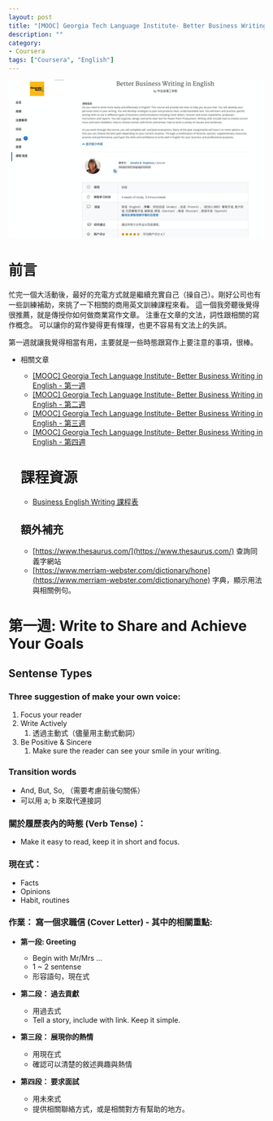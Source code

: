 ```yaml
---
layout: post
title: "[MOOC] Georgia Tech Language Institute- Better Business Writing in English - 第一週"
description: ""
category: 
- Coursera
tags: ["Coursera", "English"]
---
```


![image-20220128163717165](../images/2021/image-20220128163717165.png)

# 前言

忙完一個大活動後，最好的充電方式就是繼續充實自己（操自己）。剛好公司也有一些訓練補助，來挑了一下相關的商用英文訓練課程來看。 這一個我旁聽後覺得很推薦，就是傳授你如何做商業寫作文章。 注重在文章的文法，詞性跟相關的寫作概念。 可以讓你的寫作變得更有條理，也更不容易有文法上的失誤。

第一週就讓我覺得相當有用，主要就是一些時態跟寫作上要注意的事項，很棒。

- 相關文章

  - [[MOOC] Georgia Tech Language Institute- Better Business Writing in English - 第一週](https://www.evanlin.com/moocs-eng-writing-1/)
  - [[MOOC] Georgia Tech Language Institute- Better Business Writing in English - 第二週](https://www.evanlin.com/moocs-eng-writing-2/)
  - [[MOOC] Georgia Tech Language Institute- Better Business Writing in English - 第三週](https://www.evanlin.com/moocs-eng-writing-3/)
  - [[MOOC] Georgia Tech Language Institute- Better Business Writing in English - 第四週](https://www.evanlin.com/moocs-eng-writing-4/)

  # 課程資源

  - [Business English Writing 課程表](https://www.coursera.org/learn/business-writing-english/home/info)

  ## 額外補充

  - [https://www.thesaurus.com/](https://www.thesaurus.com/)  查詢同義字網站
  - [https://www.merriam-webster.com/dictionary/hone](https://www.merriam-webster.com/dictionary/hone) 字典，顯示用法與相關例句。

# 第一週: Write to Share and Achieve Your Goals

## Sentense Types

### Three suggestion of make your own voice:

1. Focus your reader
2. Write Actively 
   1. 透過主動式（儘量用主動式動詞）
3. Be Positive & Sincere 
   1. Make sure the reader can see your smile in your writing.

### Transition words

- And, But, So,  （需要考慮前後句關係）
- 可以用 a; b 來取代連接詞

### 關於履歷表內的時態 (Verb Tense)：

- Make it easy to read, keep it in short and focus.

### 現在式：

- Facts
- Opinions
- Habit, routines

### 作業： 寫一個求職信 (Cover Letter) - 其中的相關重點:

- **第一段: Greeting**

  - Begin with Mr/Mrs ...
  - 1 ~ 2 sentense
  - 形容語句，現在式
- **第二段： 過去貢獻**

  - 用過去式
  - Tell a story, include with link. Keep it simple.
- **第三段： 展現你的熱情**

  - 用現在式
  - 確認可以清楚的敘述興趣與熱情
- **第四段： 要求面試**

  - 用未來式
  - 提供相關聯絡方式，或是相關對方有幫助的地方。

